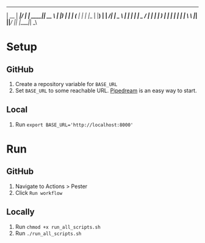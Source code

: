  _____  ______  _____ _______ ______  _____  
|  __ \|  ____|/ ____|__   __|  ____||  __ \ 
| |__) | |__  | (___    | |  | |__   | |__) |
|  ___/|  __|  \___ \   | |  |  __|  |  _  / 
| |    | |____ ____) |  | |  | |____ | | \ \ 
|_|    |______|_____/   |_|  |______|_|  \_\

# Setup

## GitHub

1. Create a repository variable for `BASE_URL`
1. Set `BASE_URL` to some reachable URL. [Pipedream](https://pipedream.com/) is an easy way to start.

## Local
1. Run `export BASE_URL='http://localhost:8000'`

# Run

## GitHub
1. Navigate to Actions > Pester
1. Click `Run workflow`

## Locally

1. Run `chmod +x run_all_scripts.sh`
1. Run `./run_all_scripts.sh`